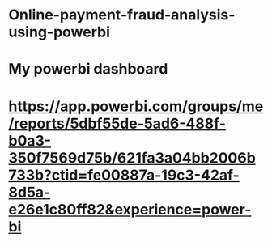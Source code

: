 # Online-payment-fraud-analysis-using-powerbi

# My powerbi dashboard
# https://app.powerbi.com/groups/me/reports/5dbf55de-5ad6-488f-b0a3-350f7569d75b/621fa3a04bb2006b733b?ctid=fe00887a-19c3-42af-8d5a-e26e1c80ff82&experience=power-bi
